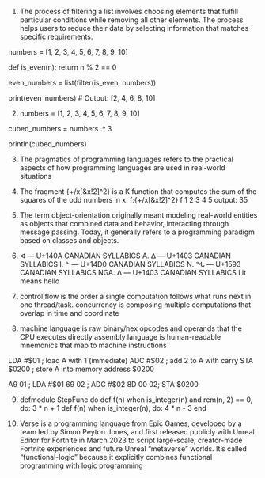 1. The process of filtering a list involves choosing elements that fulfill particular conditions while removing all other elements. The process helps users to reduce their data by selecting information that matches specific requirements.

numbers = [1, 2, 3, 4, 5, 6, 7, 8, 9, 10]

def is_even(n):
    return n % 2 == 0

even_numbers = list(filter(is_even, numbers))

print(even_numbers)  # Output: [2, 4, 6, 8, 10]

2. numbers = [1, 2, 3, 4, 5, 6, 7, 8, 9, 10]

cubed_numbers = numbers .^ 3

println(cubed_numbers)

3. The pragmatics of programming languages refers to the practical aspects of how programming languages are used in real-world situations

4. The fragment {+/x[&x!2]^2} is a K function that computes the sum of the squares of the odd numbers in x.
f:{+/x[&x!2]^2}
f 1 2 3 4 5
output: 35

5. The term object-orientation originally meant modeling real-world entities as objects that combined data and behavior, interacting through message passing. Today, it generally refers to a programming paradigm based on classes and objects.

6. ᐊ — U+140A CANADIAN SYLLABICS A. 
ᐃ — U+1403 CANADIAN SYLLABICS I. 
ᓐ — U+14D0 CANADIAN SYLLABICS N. 
ᖓ — U+1593 CANADIAN SYLLABICS NGA. 
ᐃ — U+1403 CANADIAN SYLLABICS I 
it means hello

7. control flow is the order a single computation follows what runs next in one thread/task.
   concurrency is composing multiple computations that overlap in time and coordinate

8. machine language is raw binary/hex opcodes and operands that the CPU executes directly
   assembly language is human-readable mnemonics that map to machine instructions

LDA #$01      ; load A with 1 (immediate)
ADC #$02      ; add 2 to A with carry
STA $0200     ; store A into memory address $0200

A9 01   ; LDA #$01
69 02   ; ADC #$02
8D 00 02; STA $0200

9.  defmodule StepFunc do
  def f(n) when is_integer(n) and rem(n, 2) == 0, do: 3 * n + 1
  def f(n) when is_integer(n), do: 4 * n - 3
end


10. Verse is a programming language from Epic Games, developed by a team led by Simon Peyton Jones, and first released publicly with Unreal Editor for Fortnite in March 2023 to script large-scale, creator-made Fortnite experiences and future Unreal “metaverse” worlds. It’s called “functional-logic” because it explicitly combines functional programming with logic programming